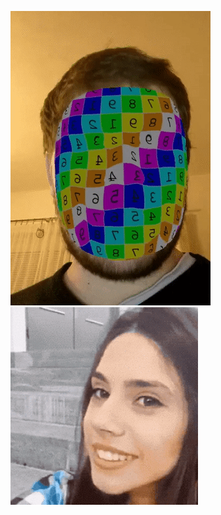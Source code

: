 ![v2-1176baeb48d19e3f518f13a002d92863_b](https://github.com/Oldpan/Blog_Images/blob/master/v2-1176baeb48d19e3f518f13a002d92863_b.gif)
![v2-56e6fa3fbb6efbbe1ad3547066be3ede_b](https://github.com/Oldpan/Blog_Images/blob/master/v2-56e6fa3fbb6efbbe1ad3547066be3ede_b.gif)
